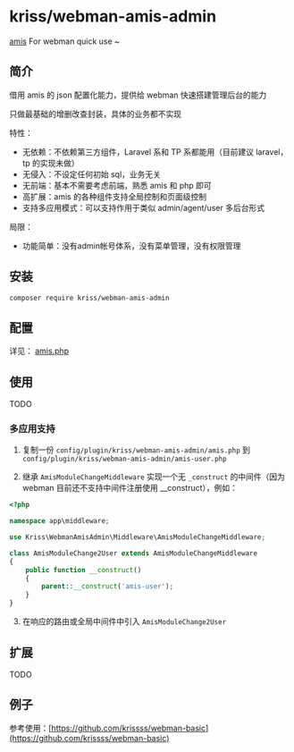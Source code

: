 # kriss/webman-amis-admin

[amis](https://github.com/baidu/amis) For webman quick use ~

## 简介

借用 amis 的 json 配置化能力，提供给 webman 快速搭建管理后台的能力

只做最基础的增删改查封装，具体的业务都不实现

特性：

- 无依赖：不依赖第三方组件，Laravel 系和 TP 系都能用（目前建议 laravel，tp 的实现未做）
- 无侵入：不设定任何初始 sql，业务无关
- 无前端：基本不需要考虑前端，熟悉 amis 和 php 即可
- 高扩展：amis 的各种组件支持全局控制和页面级控制
- 支持多应用模式：可以支持作用于类似 admin/agent/user 多后台形式

局限：

- 功能简单：没有admin帐号体系，没有菜单管理，没有权限管理

## 安装

```bash
composer require kriss/webman-amis-admin
```

## 配置

详见： [amis.php](src/config/plugin/kriss/webman-amis-admin/amis.php)

## 使用

TODO

### 多应用支持

1. 复制一份 `config/plugin/kriss/webman-amis-admin/amis.php` 到 `config/plugin/kriss/webman-amis-admin/amis-user.php`

2. 继承 `AmisModuleChangeMiddleware` 实现一个无 `_construct` 的中间件（因为 webman 目前还不支持中间件注册使用 __construct），例如：

```php
<?php

namespace app\middleware;

use Kriss\WebmanAmisAdmin\Middleware\AmisModuleChangeMiddleware;

class AmisModuleChange2User extends AmisModuleChangeMiddleware
{
    public function __construct()
    {
        parent::__construct('amis-user');
    }
}
```

3. 在响应的路由或全局中间件中引入 `AmisModuleChange2User`

## 扩展

TODO

## 例子

参考使用：[https://github.com/krissss/webman-basic](https://github.com/krissss/webman-basic)